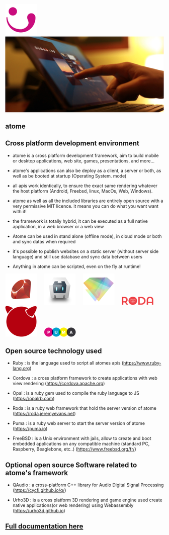 <img src="https://github.com/atomecorp/atome/raw/development/www/public/medias/images/atome.svg" width="100" />


<img src="https://github.com/atomecorp/atome/raw/development/documentation/images/3.png" width="666" />

atome
-


Cross platform development environment
-
- atome is a cross platform development framework, aim to build mobile or desktop applications, web site, games, presentations, and more...

- atome's applications can also be deploy as a client, a server or both, as well as be booted at startup (Operating System. mode)
  
- all apis work identically, to ensure the exact same rendering whatever the host platform (Android, Freebsd, linux, MacOs, Web, Windows).

- atome as well as all the included libraries are entirely open source with a very permissive MIT licence. it means you can do what you want want with it!

- the framework is totally hybrid, it can be executed as a full native application, in a web browser or a web view

- Atome can be used in stand alone (offline mode), in cloud mode or both and sync datas when required

- it's possible to publish websites on a static server (without server side language) and still use database and sync data between users

- Anything in atome can be scripted, even on the fly at runtime!



<img src="https://github.com/atomecorp/atome/raw/development/documentation/images/logos/ruby.png" width="100" />&nbsp;&nbsp;&nbsp;&nbsp;&nbsp;
<img src="https://github.com/atomecorp/atome/raw/development/documentation/images/logos/cordova.png" width="100" />&nbsp;&nbsp;&nbsp;&nbsp;&nbsp;
<img src="https://github.com/atomecorp/atome/raw/development/documentation/images/logos/opal.png" width="100" />&nbsp;&nbsp;&nbsp;&nbsp;&nbsp;
<img src="https://github.com/atomecorp/atome/raw/development/documentation/images/logos/roda.svg" width="100" />&nbsp;&nbsp;&nbsp;&nbsp;&nbsp;
<img src="https://github.com/atomecorp/atome/raw/development/documentation/images/logos/freebsd.png" width="100" />&nbsp;&nbsp;&nbsp;&nbsp;&nbsp;
<img src="https://github.com/atomecorp/atome/raw/development/documentation/images/logos/puma.png" width="100" />&nbsp;&nbsp;&nbsp;&nbsp;&nbsp;

Open source technology used
-

- Ruby : is the language used to script all atomes apis (https://www.ruby-lang.org)
  
[comment]: <> (<img src="https://github.com/atomecorp/atome/raw/development/documentation/images/logos/ruby.png" width="100" />)

- Cordova : a cross platform framework to create applications with web view rendering (https://cordova.apache.org)

[comment]: <> (<img src="https://github.com/atomecorp/atome/raw/development/documentation/images/logos/cordova.png" width="100" />)

- Opal : is a ruby gem used to compile the ruby language to JS (https://opalrb.com)

[comment]: <> (<img src="https://github.com/atomecorp/atome/raw/development/documentation/images/logos/opal.png" width="100" />)

- Roda : is a ruby web framework that hold the server version of atome (https://roda.jeremyevans.net)

[comment]: <> (<img src="https://github.com/atomecorp/atome/raw/development/documentation/images/logos/roda.svg" width="100" />)

- Puma : is a ruby web server to start the server version of atome (https://puma.io)

[comment]: <> (<img src="https://github.com/atomecorp/atome/raw/development/documentation/images/logos/puma.png" width="100" />)

- FreeBSD : is a Unix environment with jails, allow to create and boot embedded applications on any compatible machine (standard PC, Raspberry, Beaglebone, etc..) (https://www.freebsd.org/fr/)

[comment]: <> (<img src="https://github.com/atomecorp/atome/raw/development/documentation/images/logos/freebsd.png" width="100" />)



Optional open source Software related to atome's framework
-
- QAudio : a cross-platform C++ library for Audio Digital Signal Processing (https://cycfi.github.io/q/)

- Urho3D : is a cross platform 3D rendering and game engine used create native applications(or web rendering) using Webassembly (https://urho3d.github.io)

[Full documentation here](./documentation/atome.md)
-

 
